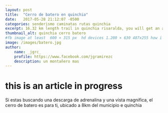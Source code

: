 ```yaml
---
layout: post
title:  "Cerro de batero en quinchia"
date:   2017-05-28 21:12:07 -0500
categories: senderismo caminatas rutas quinchia
excerpt: 16.32 km length trail in quinchia risaralda, you will get an amazing view of quinchia and some small towns
thumbnail_alt: quinchia cerro batero
#fb image at least  600 × 315 px  hd devices 1.200 × 630 487x255 how i see it
image: /images/batero.jpg
author:
    name: _jgrc_
    profile: https://www.facebook.com/jgramirezc
    description: un montañero mas
---
```


# this is an article in progress
 Si estas buscando una descarga de adrenalina y una vista magnifica, el cerro de batero es para ti, ubicado a 8km del municipio e quinchia
<amp-img src="/images/batero_1.jpg" layout="responsive" alt="Bienvenido" height="695" width="705"></amp-img>
<amp-iframe width="200" height="200"
    sandbox="allow-scripts allow-same-origin"
    layout="responsive"
    frameborder="0"
    src="https://www.wikiloc.com/wikiloc/spatialArtifacts.do?event=view&id=18015642&measures=off&title=off&near=off&images=off&maptype=S">
</amp-iframe>


